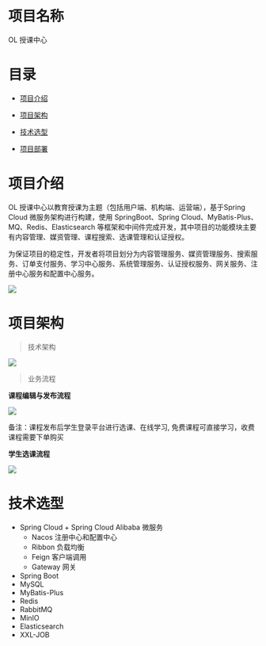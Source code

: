 # 项目名称

OL 授课中心

# 目录

* [项目介绍](#项目介绍)

* [项目架构](#项目架构)
* [技术选型](#技术选型)
* [项目部署](#项目部署)

# 项目介绍

OL 授课中心以教育授课为主题（包括用户端、机构端、运营端），基于Spring Cloud 微服务架构进行构建，使用 SpringBoot、Spring Cloud、MyBatis-Plus、MQ、Redis、Elasticsearch 等框架和中间件完成开发，其中项目的功能模块主要有内容管理、媒资管理、课程搜索、选课管理和认证授权。

为保证项目的稳定性，开发者将项目划分为内容管理服务、媒资管理服务、搜索服务、订单支付服务、学习中心服务、系统管理服务、认证授权服务、网关服务、注册中心服务和配置中心服务。

![](https://cyan-images.oss-cn-shanghai.aliyuncs.com/images/online-education-20230122-223.png)

# 项目架构

> 技术架构

![](https://cyan-images.oss-cn-shanghai.aliyuncs.com/images/online-education-20230122-04.png)

> 业务流程

**课程编辑与发布流程** 

![](https://cyan-images.oss-cn-shanghai.aliyuncs.com/images/online-education-20230122-02.png)

备注：课程发布后学生登录平台进行选课、在线学习, 免费课程可直接学习，收费课程需要下单购买

**学生选课流程**   

![](https://cyan-images.oss-cn-shanghai.aliyuncs.com/images/online-education-20230122-03.png)

# 技术选型


- Spring Cloud + Spring Cloud Alibaba 微服务
  - Nacos 注册中心和配置中心
  - Ribbon 负载均衡
  - Feign 客户端调用
  - Gateway 网关
- Spring Boot
- MySQL 
- MyBatis-Plus
- Redis
- RabbitMQ 
- MinIO
- Elasticsearch 
- XXL-JOB